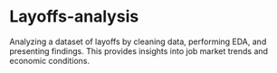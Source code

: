# Layoffs-analysis
Analyzing a dataset of layoffs by cleaning data, performing EDA, and presenting findings. This provides insights into job market trends and economic conditions.
